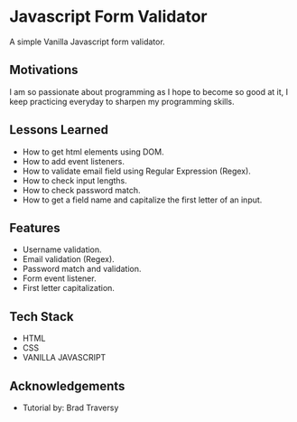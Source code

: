 # Javascript Form Validator
A simple Vanilla Javascript form validator.

## Motivations
I am so passionate about programming as I hope to become so good at it, I keep practicing everyday to sharpen my programming skills.

## Lessons Learned

- How to get html elements using DOM.
- How to add event listeners.
- How to validate email field using Regular Expression (Regex).
- How to check input lengths.
- How to check password match.
- How to get a field name and capitalize the first letter of an input.

## Features

- Username validation.
- Email validation (Regex).
- Password match and validation.
- Form event listener.
- First letter capitalization. 

## Tech Stack

- HTML
- CSS
- VANILLA JAVASCRIPT

## Acknowledgements

 - Tutorial by: Brad Traversy
